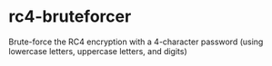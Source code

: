 # rc4-bruteforcer
Brute-force the RC4 encryption with a 4-character password (using lowercase letters, uppercase letters, and digits)
